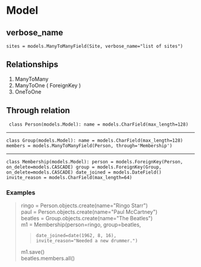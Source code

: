 # Model
## verbose_name
`sites = models.ManyToManyField(Site, verbose_name="list of sites")`
## Relationships
1. ManyToMany
2. ManyToOne ( ForeignKey )
3. OneToOne

## Through relation
`
class Person(models.Model):
    name = models.CharField(max_length=128)`
___
`class Group(models.Model):
    name = models.CharField(max_length=128)
    members = models.ManyToManyField(Person, through='Membership')`
___
`class Membership(models.Model):
    person = models.ForeignKey(Person, on_delete=models.CASCADE)
    group = models.ForeignKey(Group, on_delete=models.CASCADE)
    date_joined = models.DateField()
    invite_reason = models.CharField(max_length=64)
`

### Examples
> ringo = Person.objects.create(name="Ringo Starr")\
> paul = Person.objects.create(name="Paul McCartney")\
> beatles = Group.objects.create(name="The Beatles")\
> m1 = Membership(person=ringo, group=beatles,
>>     date_joined=date(1962, 8, 16),
>>     invite_reason="Needed a new drummer.")
> m1.save()\
> beatles.members.all()
